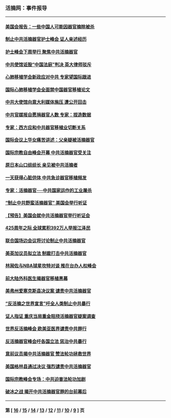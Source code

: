 ### 活摘网：事件报导
---
#### [美国会报告：一些中国人可能因器官摘除被杀](../../pages/nf5877/n13867964.md?11190430) 
#### [制止中共活摘器官护士峰会 证人亲述经历](../../pages/nf5877/n13859007.md?11190430) 
#### [护士峰会下周举行 聚焦中共活摘器官](../../pages/nf5877/n13855418.md?11190430) 
#### [中共使馆诋毁“中国法庭”判决 英大律师驳斥](../../pages/nf5877/n13833945.md?11190430) 
#### [心肺移植学会新政应对中共 专家望国际跟进](../../pages/nf5877/n13829043.md?11190430) 
#### [国际心肺移植学会全面禁中国器官移植论文](../../pages/nf5877/n13827785.md?11190430) 
#### [中共大使馆向意大利媒体施压 遭公开回击](../../pages/nf5877/n13826038.md?11190430) 
#### [中共官媒报自愿捐器官人数 专家：捏造数据](../../pages/nf5877/n13814130.md?11190430) 
#### [专家：西方应和中共器官移植业切断关系](../../pages/nf5877/n13772828.md?11190430) 
#### [国际会议上华女痛苦讲述：父亲疑被活摘器官](../../pages/nf5877/n13771583.md?11190430) 
#### [国际宗教自由峰会开幕 中共活摘器官受关注](../../pages/nf5877/n13769995.md?11190430) 
#### [原日本山口组组长 亲见被中共活摘者](../../pages/nf5877/n13767360.md?11190430) 
#### [一天获得心脏供体 中共急诊器官移植频发](../../pages/nf5877/n13764689.md?11190430) 
#### [专家：活摘器官──中共国家运作的工业屠杀](../../pages/nf5877/n13761178.md?11190430) 
#### [“制止中共野蛮活摘器官” 美国会举行听证](../../pages/nf5877/n13735831.md?11190430) 
#### [【预告】美国会就中共活摘器官举行听证会](../../pages/nf5877/n13732843.md?11190430) 
#### [425周年之际 全球累积392万人举报江泽民](../../pages/nf5877/n13719232.md?11190430) 
#### [联合国场边会议将讨论制止中共活摘器官](../../pages/nf5877/n13656361.md?11190430) 
#### [美英加议员拟立法 制裁打击中共活摘器官](../../pages/nf5877/n13430251.md?11190430) 
#### [林昶佐与NBA球星坎特对谈 推在台办人权峰会](../../pages/nf5877/n13414467.md?11190430) 
#### [前大陆外科医生揭器官移植黑幕](../../pages/nf5877/n13401416.md?11190430) 
#### [美弗州爱塞克斯县决议案 谴责中共活摘器官](../../pages/nf5877/n13320919.md?11190430) 
#### [“反活摘之世界宣言”吁全人类制止中共暴行](../../pages/nf5877/n13259730.md?11190430) 
#### [证人指证 重庆当局重金阻挠活摘器官疑案调查](../../pages/nf5877/n13259127.md?11190430) 
#### [世界反活摘峰会 欧美亚医界谴责中共罪行](../../pages/nf5877/n13253550.md?11190430) 
#### [反活摘器官峰会吁各国立法 惩治中共暴行](../../pages/nf5877/n13245052.md?11190430) 
#### [意前议员揭中共活摘器官 赞法轮功拯救世界](../../pages/nf5877/n13203445.md?11190430) 
#### [美国格林县通过决议 强烈谴责中共活摘器官](../../pages/nf5877/n13119367.md?11190430) 
#### [国际宗教峰会专场：中共迫害法轮功加剧](../../pages/nf5877/n13088279.md?11190430) 
#### [破冰之战 揭开中共活摘器官罪的台前幕后](../../pages/nf5877/n13082457.md?11190430) 

---
#### 第 [ [16](./16.md?11190430) / [15](./15.md?11190430) / [14](./14.md?11190430) / [13](./13.md?11190430) / [12](./12.md?11190430) / [11](./11.md?11190430) / [10](./10.md?11190430) / [9](./9.md?11190430) ] 页
